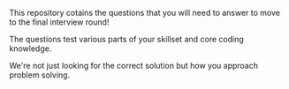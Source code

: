 This repository cotains the questions that you will need to answer to move to the final interview round!

The questions test various parts of your skillset and core coding knowledge. 

We're not just looking for the correct solution but how you approach problem solving.   
